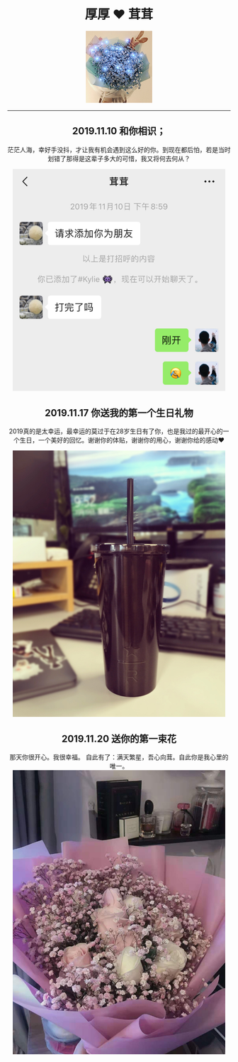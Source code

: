 <center>

# 厚厚 ❤️ 茸茸

![](flower.jpg)

<hr>

## 2019.11.10 和你相识；

茫茫人海，幸好手没抖，才让我有机会遇到这么好的你。到现在都后怕，若是当时划错了那得是这辈子多大的可惜，我又将何去何从？

<img src="20191110.jpg" width="480">

## 2019.11.17 你送我的第一个生日礼物

2019真的是太幸运，最幸运的莫过于在28岁生日有了你，也是我过的最开心的一个生日，一个美好的回忆。谢谢你的体贴，谢谢你的用心，谢谢你给的感动❤️

<img src="cup.jpg" width="480">

## 2019.11.20 送你的第一束花

那天你很开心。我很幸福。
自此有了：满天繁星，吾心向茸。自此你是我心里的唯一。
<img src="firstflower.jpg" width="480">


</center>